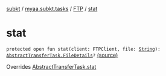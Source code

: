 [subkt](../../index.md) / [myaa.subkt.tasks](../index.md) / [FTP](index.md) / [stat](./stat.md)

# stat

`protected open fun stat(client: FTPClient, file: `[`String`](https://kotlinlang.org/api/latest/jvm/stdlib/kotlin/-string/index.html)`): `[`AbstractTransferTask.FileDetails`](../-abstract-transfer-task/-file-details/index.md)`?` [(source)](https://github.com/Myaamori/SubKt/blob/0.1.11/src/main/kotlin/myaa/subkt/tasks/tasks.kt#L1834)

Overrides [AbstractTransferTask.stat](../-abstract-transfer-task/stat.md)

